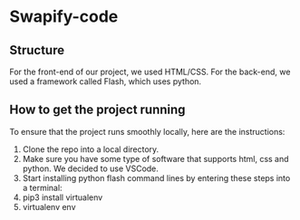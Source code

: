 # Swapify-code
## Structure
For the front-end of our project, we used HTML/CSS. For the back-end, we used a framework called Flash, which uses python.
## How to get the project running
To ensure that the project runs smoothly locally, here are the instructions:
1. Clone the repo into a local directory.
2. Make sure you have some type of software that supports html, css and python. We decided to use VSCode.
3. Start installing python flash command lines by entering these steps into a terminal:
  1. pip3 install virtualenv
  2. virtualenv env